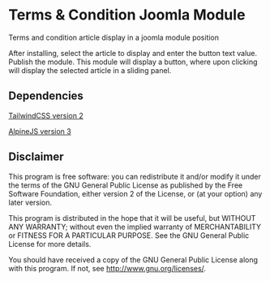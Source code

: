 # Terms & Condition Joomla Module
Terms and condition article display in a joomla module position

After installing, select the article to display and enter the button text value. Publish the module. This module will display a button, where upon clicking will display the selected article in a sliding panel.

## Dependencies
[TailwindCSS version 2](https://tailwindcss.com/ "TailwindCSS Homepage")

[AlpineJS version 3](https://alpinejs.dev/ "AlpineJS Homepage")

## Disclaimer

This program is free software: you can redistribute it and/or modify it under the terms of the GNU General Public License as published by the Free Software Foundation, either version 2 of the License, or (at your option) any later version.

This program is distributed in the hope that it will be useful, but WITHOUT ANY WARRANTY; without even the implied warranty of MERCHANTABILITY or FITNESS FOR A PARTICULAR PURPOSE. See the GNU General Public License for more details.

You should have received a copy of the GNU General Public License along with this program. If not, see http://www.gnu.org/licenses/.

